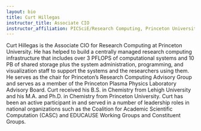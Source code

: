 ```yaml
---
layout: bio
title: Curt Hillegas
instructor_title: Associate CIO
instructor_affiliation: PICSciE/Research Computing, Princeton University
---
```


Curt Hillegas is the Associate CIO for Research Computing at Princeton University.  He has helped to build a centrally managed research computing infrastructure that includes over 3 PFLOPS of computational systems and 10 PB of shared storage plus the system administration, programming, and visualization staff to support the systems and the researchers using them. He serves as the chair for Princeton’s Research Computing Advisory Group and serves as a member of the Princeton Plasma Physics Laboratory Advisory Board.  Curt received his B.S. in Chemistry from Lehigh University and his M.A. and Ph.D. in Chemistry from Princeton University. Curt has been an active participant in and served in a number of leadership roles in national organizations such as the Coalition for Academic Scientific Computation (CASC) and EDUCAUSE Working Groups and Constituent Groups.
